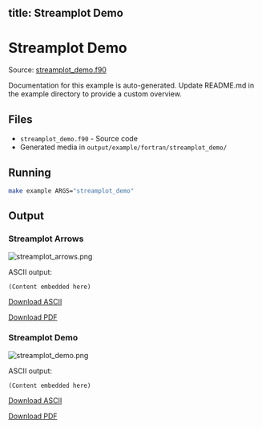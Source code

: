 title: Streamplot Demo
---

# Streamplot Demo

Source: [streamplot_demo.f90](https://github.com/lazy-fortran/fortplot/blob/main/example/fortran/streamplot_demo/streamplot_demo.f90)

Documentation for this example is auto-generated.
Update README.md in the example directory to provide a custom overview.

## Files

- `streamplot_demo.f90` - Source code
- Generated media in `output/example/fortran/streamplot_demo/`

## Running

```bash
make example ARGS="streamplot_demo"
```

## Output

### Streamplot Arrows

![streamplot_arrows.png](../../media/examples/streamplot_demo/streamplot_arrows.png)

ASCII output:
```
(Content embedded here)
```

[Download ASCII](../../media/examples/streamplot_demo/streamplot_arrows.txt)

[Download PDF](../../media/examples/streamplot_demo/streamplot_arrows.pdf)

### Streamplot Demo

![streamplot_demo.png](../../media/examples/streamplot_demo/streamplot_demo.png)

ASCII output:
```
(Content embedded here)
```

[Download ASCII](../../media/examples/streamplot_demo/streamplot_demo.txt)

[Download PDF](../../media/examples/streamplot_demo/streamplot_demo.pdf)

